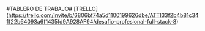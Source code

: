 #TABLERO DE TRABAJO#
[TRELLO] (https://trello.com/invite/b/6806bf74a5d1100199626dbe/ATTI33f2b4b81c341f22b64093a6f1435fd9A928AF94/desafio-profesional-full-stack-8)